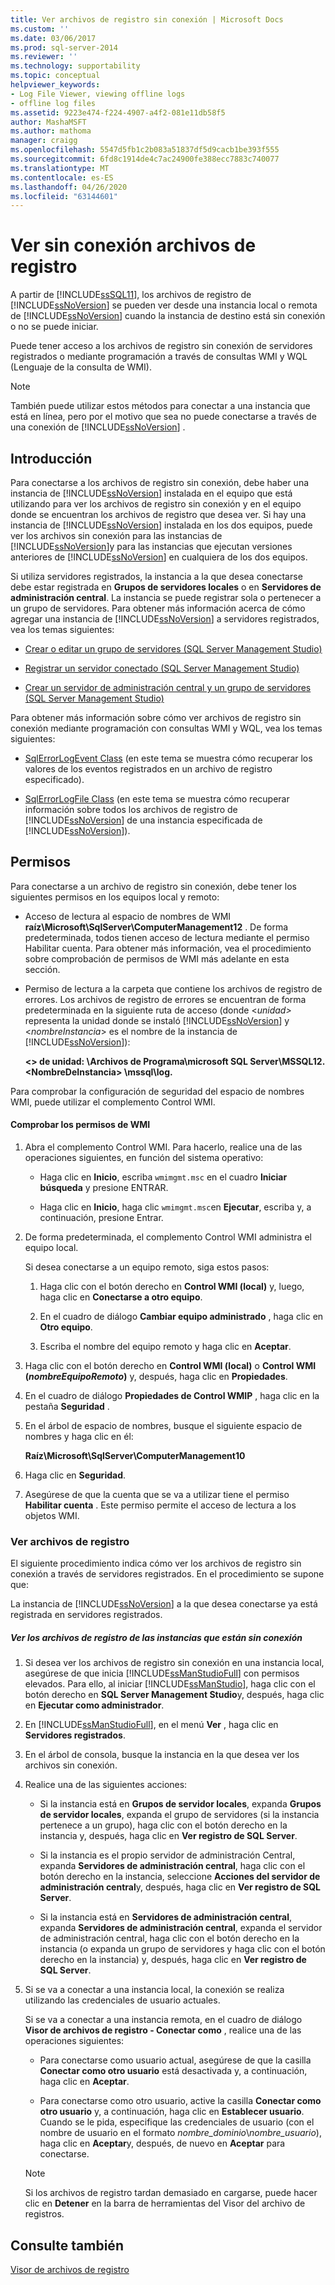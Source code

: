 ```yaml
---
title: Ver archivos de registro sin conexión | Microsoft Docs
ms.custom: ''
ms.date: 03/06/2017
ms.prod: sql-server-2014
ms.reviewer: ''
ms.technology: supportability
ms.topic: conceptual
helpviewer_keywords:
- Log File Viewer, viewing offline logs
- offline log files
ms.assetid: 9223e474-f224-4907-a4f2-081e11db58f5
author: MashaMSFT
ms.author: mathoma
manager: craigg
ms.openlocfilehash: 5547d5fb1c2b083a51837df5d9cacb1be393f555
ms.sourcegitcommit: 6fd8c1914de4c7ac24900fe388ecc7883c740077
ms.translationtype: MT
ms.contentlocale: es-ES
ms.lasthandoff: 04/26/2020
ms.locfileid: "63144601"
---
```

# <a name="view-offline-log-files"></a>Ver sin conexión archivos de registro
  A partir de [!INCLUDE[ssSQL11](../../includes/sssql11-md.md)], los archivos de registro de [!INCLUDE[ssNoVersion](../../includes/ssnoversion-md.md)] se pueden ver desde una instancia local o remota de [!INCLUDE[ssNoVersion](../../includes/ssnoversion-md.md)] cuando la instancia de destino está sin conexión o no se puede iniciar.  
  
 Puede tener acceso a los archivos de registro sin conexión de servidores registrados o mediante programación a través de consultas WMI y WQL (Lenguaje de la consulta de WMI).  
  
> [!NOTE]  
>  También puede utilizar estos métodos para conectar a una instancia que está en línea, pero por el motivo que sea no puede conectarse a través de una conexión de [!INCLUDE[ssNoVersion](../../includes/ssnoversion-md.md)] .  
  
## <a name="before-you-begin"></a>Introducción  
 Para conectarse a los archivos de registro sin conexión, debe haber una instancia de [!INCLUDE[ssNoVersion](../../includes/ssnoversion-md.md)] instalada en el equipo que está utilizando para ver los archivos de registro sin conexión y en el equipo donde se encuentran los archivos de registro que desea ver. Si hay una instancia de [!INCLUDE[ssNoVersion](../../includes/ssnoversion-md.md)] instalada en los dos equipos, puede ver los archivos sin conexión para las instancias de [!INCLUDE[ssNoVersion](../../includes/ssnoversion-md.md)]y para las instancias que ejecutan versiones anteriores de [!INCLUDE[ssNoVersion](../../includes/ssnoversion-md.md)] en cualquiera de los dos equipos.  
  
 Si utiliza servidores registrados, la instancia a la que desea conectarse debe estar registrada en **Grupos de servidores locales** o en **Servidores de administración central**. La instancia se puede registrar sola o pertenecer a un grupo de servidores. Para obtener más información acerca de cómo agregar una instancia de [!INCLUDE[ssNoVersion](../../includes/ssnoversion-md.md)] a servidores registrados, vea los temas siguientes:  
  
-   [Crear o editar un grupo de servidores &#40;SQL Server Management Studio&#41;](../../ssms/register-servers/create-or-edit-a-server-group-sql-server-management-studio.md)  
  
-   [Registrar un servidor conectado &#40;SQL Server Management Studio&#41;](../../ssms/register-servers/register-a-connected-server-sql-server-management-studio.md)  
  
-   [Crear un servidor de administración central y un grupo de servidores &#40;SQL Server Management Studio&#41;](../../ssms/register-servers/create-a-central-management-server-and-server-group.md)  
  
 Para obtener más información sobre cómo ver archivos de registro sin conexión mediante programación con consultas WMI y WQL, vea los temas siguientes:  
  
-   [SqlErrorLogEvent Class](../wmi-provider-configuration-classes/sqlerrorlogevent-class.md) (en este tema se muestra cómo recuperar los valores de los eventos registrados en un archivo de registro especificado).  
  
-   [SqlErrorLogFile Class](../wmi-provider-configuration-classes/sqlerrorlogfile-class.md) (en este tema se muestra cómo recuperar información sobre todos los archivos de registro de [!INCLUDE[ssNoVersion](../../includes/ssnoversion-md.md)] de una instancia especificada de [!INCLUDE[ssNoVersion](../../includes/ssnoversion-md.md)]).  
  
##  <a name="permissions"></a><a name="BeforeYouBegin"></a> Permisos  
 Para conectarse a un archivo de registro sin conexión, debe tener los siguientes permisos en los equipos local y remoto:  
  
-   Acceso de lectura al espacio de nombres de WMI **raíz\Microsoft\SqlServer\ComputerManagement12** . De forma predeterminada, todos tienen acceso de lectura mediante el permiso Habilitar cuenta. Para obtener más información, vea el procedimiento sobre comprobación de permisos de WMI más adelante en esta sección.  
  
-   Permiso de lectura a la carpeta que contiene los archivos de registro de errores. Los archivos de registro de errores se encuentran de forma predeterminada en la siguiente ruta de acceso (donde \<*unidad>* representa la unidad donde se instaló [!INCLUDE[ssNoVersion](../../includes/ssnoversion-md.md)] y \<*nombreInstancia*> es el nombre de la instancia de [!INCLUDE[ssNoVersion](../../includes/ssnoversion-md.md)]):  
  
     **\<> de unidad: \Archivos de Programa\microsoft SQL Server\MSSQL12. \<NombreDeInstancia> \mssql\log.**  
  
 Para comprobar la configuración de seguridad del espacio de nombres WMI, puede utilizar el complemento Control WMI.  
  
#### <a name="to-verify-wmi-permissions"></a>Comprobar los permisos de WMI  
  
1.  Abra el complemento Control WMI. Para hacerlo, realice una de las operaciones siguientes, en función del sistema operativo:  
  
    -   Haga clic en **Inicio**, escriba `wmimgmt.msc` en el cuadro **Iniciar búsqueda** y presione ENTRAR.  
  
    -   Haga clic en **Inicio**, haga clic `wmimgmt.msc`en **Ejecutar**, escriba y, a continuación, presione Entrar.  
  
2.  De forma predeterminada, el complemento Control WMI administra el equipo local.  
  
     Si desea conectarse a un equipo remoto, siga estos pasos:  
  
    1.  Haga clic con el botón derecho en **Control WMI (local)** y, luego, haga clic en **Conectarse a otro equipo**.  
  
    2.  En el cuadro de diálogo **Cambiar equipo administrado** , haga clic en **Otro equipo**.  
  
    3.  Escriba el nombre del equipo remoto y haga clic en **Aceptar**.  
  
3.  Haga clic con el botón derecho en **Control WMI (local)** o **Control WMI (***nombreEquipoRemoto***)** y, después, haga clic en **Propiedades**.  
  
4.  En el cuadro de diálogo **Propiedades de Control WMIP** , haga clic en la pestaña **Seguridad** .  
  
5.  En el árbol de espacio de nombres, busque el siguiente espacio de nombres y haga clic en él:  
  
     **Raíz\Microsoft\SqlServer\ComputerManagement10**  
  
6.  Haga clic en **Seguridad**.  
  
7.  Asegúrese de que la cuenta que se va a utilizar tiene el permiso **Habilitar cuenta** . Este permiso permite el acceso de lectura a los objetos WMI.  
  
### <a name="view-log-files"></a>Ver archivos de registro  
 El siguiente procedimiento indica cómo ver los archivos de registro sin conexión a través de servidores registrados. En el procedimiento se supone que:  
  
 La instancia de [!INCLUDE[ssNoVersion](../../includes/ssnoversion-md.md)] a la que desea conectarse ya está registrada en servidores registrados.  
  
##### <a name="to-view-log-files-for-instances-that-are-offline"></a>Ver los archivos de registro de las instancias que están sin conexión  
  
1.  Si desea ver los archivos de registro sin conexión en una instancia local, asegúrese de que inicia [!INCLUDE[ssManStudioFull](../../includes/ssmanstudiofull-md.md)] con permisos elevados. Para ello, al iniciar [!INCLUDE[ssManStudio](../../includes/ssmanstudio-md.md)], haga clic con el botón derecho en **SQL Server Management Studio**y, después, haga clic en **Ejecutar como administrador**.  
  
2.  En [!INCLUDE[ssManStudioFull](../../includes/ssmanstudiofull-md.md)], en el menú **Ver** , haga clic en **Servidores registrados**.  
  
3.  En el árbol de consola, busque la instancia en la que desea ver los archivos sin conexión.  
  
4.  Realice una de las siguientes acciones:  
  
    -   Si la instancia está en **Grupos de servidor locales**, expanda **Grupos de servidor locales**, expanda el grupo de servidores (si la instancia pertenece a un grupo), haga clic con el botón derecho en la instancia y, después, haga clic en **Ver registro de SQL Server**.  
  
    -   Si la instancia es el propio servidor de administración Central, expanda **Servidores de administración central**, haga clic con el botón derecho en la instancia, seleccione **Acciones del servidor de administración central**y, después, haga clic en **Ver registro de SQL Server**.  
  
    -   Si la instancia está en **Servidores de administración central**, expanda **Servidores de administración central**, expanda el servidor de administración central, haga clic con el botón derecho en la instancia (o expanda un grupo de servidores y haga clic con el botón derecho en la instancia) y, después, haga clic en **Ver registro de SQL Server**.  
  
5.  Si se va a conectar a una instancia local, la conexión se realiza utilizando las credenciales de usuario actuales.  
  
     Si se va a conectar a una instancia remota, en el cuadro de diálogo **Visor de archivos de registro - Conectar como** , realice una de las operaciones siguientes:  
  
    -   Para conectarse como usuario actual, asegúrese de que la casilla **Conectar como otro usuario** está desactivada y, a continuación, haga clic en **Aceptar**.  
  
    -   Para conectarse como otro usuario, active la casilla **Conectar como otro usuario** y, a continuación, haga clic en **Establecer usuario**. Cuando se le pida, especifique las credenciales de usuario (con el nombre de usuario en el formato *nombre_dominio*\\*nombre_usuario*), haga clic en **Aceptar**y, después, de nuevo en **Aceptar** para conectarse.  
  
    > [!NOTE]  
    >  Si los archivos de registro tardan demasiado en cargarse, puede hacer clic en **Detener** en la barra de herramientas del Visor del archivo de registros.  
  
## <a name="see-also"></a>Consulte también  
 [Visor de archivos de registro](log-file-viewer.md)  
  
  
